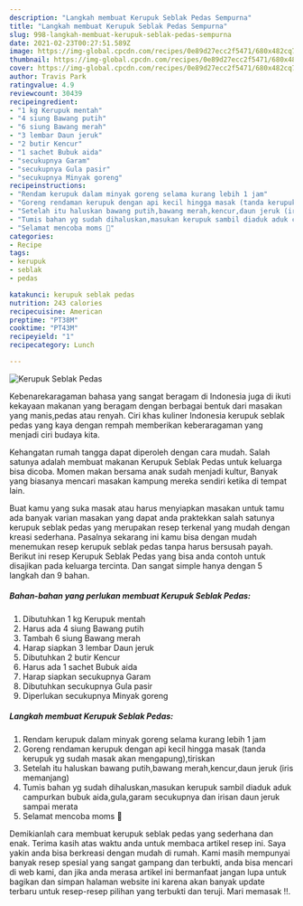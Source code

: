 ```yaml
---
description: "Langkah membuat Kerupuk Seblak Pedas Sempurna"
title: "Langkah membuat Kerupuk Seblak Pedas Sempurna"
slug: 998-langkah-membuat-kerupuk-seblak-pedas-sempurna
date: 2021-02-23T00:27:51.589Z
image: https://img-global.cpcdn.com/recipes/0e89d27ecc2f5471/680x482cq70/kerupuk-seblak-pedas-foto-resep-utama.jpg
thumbnail: https://img-global.cpcdn.com/recipes/0e89d27ecc2f5471/680x482cq70/kerupuk-seblak-pedas-foto-resep-utama.jpg
cover: https://img-global.cpcdn.com/recipes/0e89d27ecc2f5471/680x482cq70/kerupuk-seblak-pedas-foto-resep-utama.jpg
author: Travis Park
ratingvalue: 4.9
reviewcount: 30439
recipeingredient:
- "1 kg Kerupuk mentah"
- "4 siung Bawang putih"
- "6 siung Bawang merah"
- "3 lembar Daun jeruk"
- "2 butir Kencur"
- "1 sachet Bubuk aida"
- "secukupnya Garam"
- "secukupnya Gula pasir"
- "secukupnya Minyak goreng"
recipeinstructions:
- "Rendam kerupuk dalam minyak goreng selama kurang lebih 1 jam"
- "Goreng rendaman kerupuk dengan api kecil hingga masak (tanda kerupuk yg sudah masak akan mengapung),tiriskan"
- "Setelah itu haluskan bawang putih,bawang merah,kencur,daun jeruk (iris memanjang)"
- "Tumis bahan yg sudah dihaluskan,masukan kerupuk sambil diaduk aduk campurkan bubuk aida,gula,garam secukupnya dan irisan daun jeruk sampai merata"
- "Selamat mencoba moms 🥰"
categories:
- Recipe
tags:
- kerupuk
- seblak
- pedas

katakunci: kerupuk seblak pedas 
nutrition: 243 calories
recipecuisine: American
preptime: "PT38M"
cooktime: "PT43M"
recipeyield: "1"
recipecategory: Lunch

---
```



![Kerupuk Seblak Pedas](https://img-global.cpcdn.com/recipes/0e89d27ecc2f5471/680x482cq70/kerupuk-seblak-pedas-foto-resep-utama.jpg)

Kebenarekaragaman bahasa yang sangat beragam di Indonesia juga di ikuti kekayaan makanan yang beragam dengan berbagai bentuk dari masakan yang manis,pedas atau renyah. Ciri khas kuliner Indonesia kerupuk seblak pedas yang kaya dengan rempah memberikan keberaragaman yang menjadi ciri budaya kita.


Kehangatan rumah tangga dapat diperoleh dengan cara mudah. Salah satunya adalah membuat makanan Kerupuk Seblak Pedas untuk keluarga bisa dicoba. Momen makan bersama anak sudah menjadi kultur, Banyak yang biasanya mencari masakan kampung mereka sendiri ketika di tempat lain.



Buat kamu yang suka masak atau harus menyiapkan masakan untuk tamu ada banyak varian masakan yang dapat anda praktekkan salah satunya kerupuk seblak pedas yang merupakan resep terkenal yang mudah dengan kreasi sederhana. Pasalnya sekarang ini kamu bisa dengan mudah menemukan resep kerupuk seblak pedas tanpa harus bersusah payah.
Berikut ini resep Kerupuk Seblak Pedas yang bisa anda contoh untuk disajikan pada keluarga tercinta. Dan sangat simple hanya dengan 5 langkah dan 9 bahan.


<!--inarticleads1-->

##### Bahan-bahan yang perlukan membuat Kerupuk Seblak Pedas:

1. Dibutuhkan 1 kg Kerupuk mentah
1. Harus ada 4 siung Bawang putih
1. Tambah 6 siung Bawang merah
1. Harap siapkan 3 lembar Daun jeruk
1. Dibutuhkan 2 butir Kencur
1. Harus ada 1 sachet Bubuk aida
1. Harap siapkan secukupnya Garam
1. Dibutuhkan secukupnya Gula pasir
1. Diperlukan secukupnya Minyak goreng




<!--inarticleads2-->

##### Langkah membuat  Kerupuk Seblak Pedas:

1. Rendam kerupuk dalam minyak goreng selama kurang lebih 1 jam
1. Goreng rendaman kerupuk dengan api kecil hingga masak (tanda kerupuk yg sudah masak akan mengapung),tiriskan
1. Setelah itu haluskan bawang putih,bawang merah,kencur,daun jeruk (iris memanjang)
1. Tumis bahan yg sudah dihaluskan,masukan kerupuk sambil diaduk aduk campurkan bubuk aida,gula,garam secukupnya dan irisan daun jeruk sampai merata
1. Selamat mencoba moms 🥰




Demikianlah cara membuat kerupuk seblak pedas yang sederhana dan enak. Terima kasih atas waktu anda untuk membaca artikel resep ini. Saya yakin anda bisa berkreasi dengan mudah di rumah. Kami masih mempunyai banyak resep spesial yang sangat gampang dan terbukti, anda bisa mencari di web kami, dan jika anda merasa artikel ini bermanfaat jangan lupa untuk bagikan dan simpan halaman website ini karena akan banyak update terbaru untuk resep-resep pilihan yang terbukti dan teruji. Mari memasak !!. 

